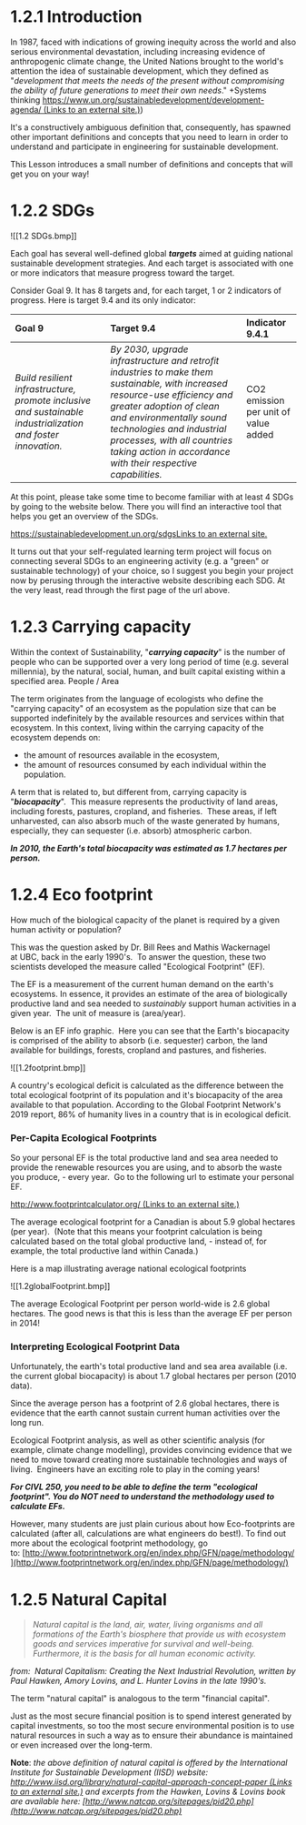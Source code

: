 # 1.2.1 Introduction
In 1987, faced with indications of growing inequity across the world and also serious environmental devastation, including increasing evidence of anthropogenic climate change, the United Nations brought to the world's attention the idea of sustainable development, which they defined as "_development that meets the needs of the present without compromising the ability of future generations to meet their own needs_." 
+Systems thinking
[https://www.un.org/sustainabledevelopment/development-agenda/ (Links to an external site.)](https://www.un.org/sustainabledevelopment/development-agenda/)) 

It's a constructively ambiguous definition that, consequently, has spawned other important definitions and concepts that you need to learn in order to understand and participate in engineering for sustainable development.

This Lesson introduces a small number of definitions and concepts that will get you on your way!

# 1.2.2 SDGs

![[1.2 SDGs.bmp]]

Each goal has several well-defined global _**targets**_ aimed at guiding national sustainable development strategies. And each target is associated with one or more indicators that measure progress toward the target.

Consider Goal 9. It has 8 targets and, for each target, 1 or 2 indicators of progress. Here is target 9.4 and its only indicator:

| Goal 9 | Target 9.4 | Indicator 9.4.1 |
|:---|:---|:----|
|_Build resilient infrastructure, promote inclusive and sustainable industrialization and foster innovation._| _By 2030, upgrade infrastructure and retrofit industries to make them sustainable, with increased resource-use efficiency and greater adoption of clean and environmentally sound technologies and industrial processes, with all countries taking action in accordance with their respective capabilities._ |CO2 emission per unit of value added |

At this point, please take some time to become familiar with at least 4 SDGs by going to the website below. There you will find an interactive tool that helps you get an overview of the SDGs.

[https://sustainabledevelopment.un.org/sdgsLinks to an external site.](https://sustainabledevelopment.un.org/sdgs)

It turns out that your self-regulated learning term project will focus on connecting several SDGs to an engineering activity (e.g. a "green" or sustainable technology) of your choice, so I suggest you begin your project now by perusing through the interactive website describing each SDG. At the very least, read through the first page of the url above.

# 1.2.3 Carrying capacity
Within the context of Sustainability, "_**carrying capacity**_" is the number of people who can be supported over a very long period of time (e.g. several millennia), by the natural, social, human, and built capital existing within a specified area. People / Area

The term originates from the language of ecologists who define the "carrying capacity" of an ecosystem as the population size that can be supported indefinitely by the available resources and services within that ecosystem. In this context, living within the carrying capacity of the ecosystem depends on:

-   the amount of resources available in the ecosystem,
-   the amount of resources consumed by each individual within the population.

A term that is related to, but different from, carrying capacity is "_**biocapacity**_".  This measure represents the productivity of land areas, including forests, pastures, cropland, and fisheries.  These areas, if left unharvested, can also absorb much of the waste generated by humans, especially, they can sequester (i.e. absorb) atmospheric carbon.

**_In 2010, the Earth's total biocapacity was estimated as 1.7 hectares per person._**

# 1.2.4 Eco footprint
How much of the biological capacity of the planet is required by a given human activity or population?

This was the question asked by Dr. Bill Rees and Mathis Wackernagel at UBC, back in the early 1990's.  To answer the question, these two scientists developed the measure called "Ecological Footprint" (EF).

The EF is a measurement of the current human demand on the earth's ecosystems. In essence, it provides an estimate of the area of biologically productive land and sea needed to _sustainably_ support human activities in a given year.  The unit of measure is (area/year).

Below is an EF info graphic.  Here you can see that the Earth's biocapacity is comprised of the ability to absorb (i.e. sequester) carbon, the land available for buildings, forests, cropland and pastures, and fisheries.  

![[1.2footprint.bmp]]

A country's ecological deficit is calculated as the difference between the total ecological footprint of its population and it's biocapacity of the area available to that population. According to the Global Footprint Network's 2019 report, 86% of humanity lives in a country that is in ecological deficit. 

### Per-Capita Ecological Footprints

So your personal EF is the total productive land and sea area needed to provide the renewable resources you are using, and to absorb the waste you produce, - every year.  Go to the following url to estimate your personal EF.

[http://www.footprintcalculator.org/ (Links to an external site.)](http://www.footprintcalculator.org/)

The average ecological footprint for a Canadian is about 5.9 global hectares (per year).  (Note that this means your footprint calculation is being calculated based on the total global productive land, - instead of, for example, the total productive land within Canada.)

Here is a map illustrating average national ecological footprints

![[1.2globalFootprint.bmp]]

The average Ecological Footprint per person world-wide is 2.6 global hectares. The good news is that this is less than the average EF per person in 2014!  

### Interpreting Ecological Footprint Data

Unfortunately, the earth's total productive land and sea area available (i.e. the current global biocapacity) is about 1.7 global hectares per person (2010 data).  

Since the average person has a footprint of 2.6 global hectares, there is evidence that the earth cannot sustain current human activities over the long run.

Ecological Footprint analysis, as well as other scientific analysis (for example, climate change modelling), provides convincing evidence that we need to move toward creating more sustainable technologies and ways of living.  Engineers have an exciting role to play in the coming years!

**_For CIVL 250, you need to be able to define the term "ecological footprint". You do NOT need to understand the methodology used to calculate EFs._** 

However, many students are just plain curious about how Eco-footprints are calculated (after all, calculations are what engineers do best!). To find out more about the ecological footprint methodology, go to: [http://www.footprintnetwork.org/en/index.php/GFN/page/methodology/](http://www.footprintnetwork.org/en/index.php/GFN/page/methodology/)

# 1.2.5 Natural Capital

> _Natural capital is the land, air, water, living organisms and all formations of the Earth's biosphere that provide us with ecosystem goods and services imperative for survival and well-being. Furthermore, it is the basis for all human economic activity._

_from:  Natural Capitalism: Creating the Next Industrial Revolution, written by Paul Hawken, Amory Lovins, and L. Hunter Lovins in the late 1990's._

The term "natural capital" is analogous to the term "financial capital".

Just as the most secure financial position is to spend interest generated by capital investments, so too the most secure environmental position is to use natural resources in such a way as to ensure their abundance is maintained or even increased over the long-term.

**Note**: _the above definition of natural capital is offered by the International Institute for Sustainable Development (IISD) website: [http://www.iisd.org/library/natural-capital-approach-concept-paper (Links to an external site.)](http://www.iisd.org/library/natural-capital-approach-concept-paper) and excerpts from the Hawken, Lovins & Lovins book are available here: [http://www.natcap.org/sitepages/pid20.php](http://www.natcap.org/sitepages/pid20.php)_
